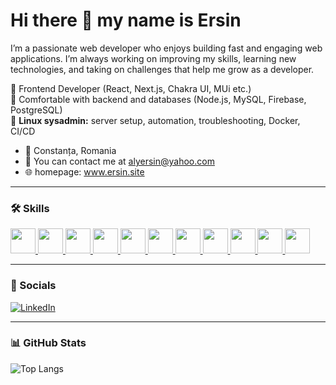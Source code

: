 <h1>Hi there 👋 my name is Ersin</h1>

<p>
I’m a passionate web developer who enjoys building fast and engaging web applications. I’m always working on improving my skills, learning new technologies, and taking on challenges that help me grow as a developer.
</p>

🔹 Frontend Developer (React, Next.js, Chakra UI, MUi etc.)  
🔹 Comfortable with backend and databases (Node.js, MySQL, Firebase, PostgreSQL)  
🔹 **Linux sysadmin:** server setup, automation, troubleshooting, Docker, CI/CD

*  📍 Constanța, Romania  
*  📧 You can contact me at <a href="mailto:alyersin@yahoo.com">alyersin@yahoo.com</a>
*  🌐 homepage: <a href="https://www.ersin.site" target="_blank">www.ersin.site</a>

---

### 🛠️ Skills
<p align="left">
  <!-- Frontend -->
  <a href="https://developer.mozilla.org/en-US/docs/Glossary/HTML5" target="_blank">
    <img src="https://cdn.jsdelivr.net/gh/devicons/devicon/icons/html5/html5-original.svg" width="40" height="40"/>
  </a>
  <a href="https://developer.mozilla.org/en-US/docs/Web/CSS" target="_blank">
    <img src="https://cdn.jsdelivr.net/gh/devicons/devicon/icons/css3/css3-original.svg" width="40" height="40"/>
  </a>
  <a href="https://developer.mozilla.org/en-US/docs/Web/JavaScript" target="_blank">
    <img src="https://cdn.jsdelivr.net/gh/devicons/devicon/icons/javascript/javascript-original.svg" width="40" height="40"/>
  </a>
  <a href="https://react.dev/" target="_blank">
    <img src="https://cdn.jsdelivr.net/gh/devicons/devicon/icons/react/react-original.svg" width="40" height="40"/>
  </a>
  <a href="https://nextjs.org/" target="_blank">
    <img src="https://cdn.jsdelivr.net/gh/devicons/devicon/icons/nextjs/nextjs-original.svg" width="40" height="40"/>
  </a>
  <a href="https://getbootstrap.com/" target="_blank">
    <img src="https://cdn.jsdelivr.net/gh/devicons/devicon/icons/bootstrap/bootstrap-original.svg" width="40" height="40"/>
  </a>
<a href="https://chakra-ui.com" target="_blank">
  <img src="https://i.imgur.com/rqJ0ZIT.png" width="40" height="40"/>
</a>

  <!-- Backend & Databases -->
  <a href="https://www.mysql.com/" target="_blank">
    <img src="https://cdn.jsdelivr.net/gh/devicons/devicon/icons/mysql/mysql-original.svg" width="40" height="40"/>
  </a>
  
  <!-- Tools -->
  <a href="https://git-scm.com/" target="_blank">
    <img src="https://cdn.jsdelivr.net/gh/devicons/devicon/icons/git/git-original.svg" width="40" height="40"/>
  </a>

  <!-- Programming Language -->
  <a href="https://learn.microsoft.com/en-us/dotnet/csharp/tour-of-csharp/" target="_blank">
    <img src="https://cdn.jsdelivr.net/gh/devicons/devicon/icons/csharp/csharp-original.svg" width="40" height="40"/>
  </a>

  <!-- Adobe  -->
  <a href="https://helpx.adobe.com/illustrator/user-guide.html" target="_blank">
    <img src="https://cdn.jsdelivr.net/gh/devicons/devicon/icons/illustrator/illustrator-plain.svg" width="40" height="40"/>
  </a>
</p>

---

### 🔗 Socials
[![LinkedIn](https://img.shields.io/badge/LinkedIn-%230077B5.svg?style=for-the-badge&logo=linkedin&logoColor=white)](https://www.linkedin.com/in/ersin-ali-228301107/)

---

### 📊 GitHub Stats
![Top Langs](https://github-readme-stats.vercel.app/api/top-langs/?username=alyersin&layout=compact&theme=tokyonight)
